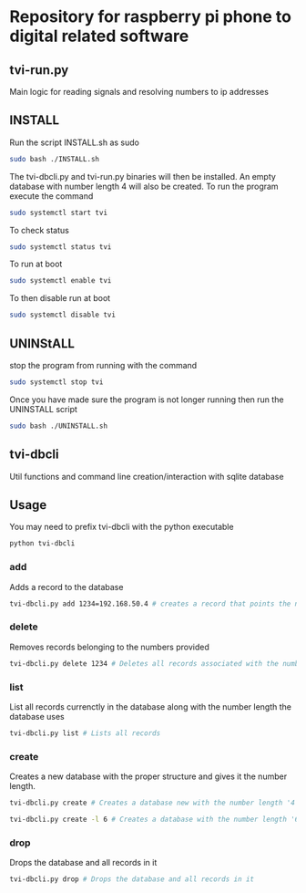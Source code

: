 # Repository for raspberry pi phone to digital related software
## tvi-run.py 
Main logic for reading signals and resolving numbers to ip addresses

## INSTALL
Run the script INSTALL.sh as sudo
```bash
sudo bash ./INSTALL.sh
```
The tvi-dbcli.py and tvi-run.py binaries will then be installed.
An empty database with number length 4 will also be created.
To run the program execute the command
```bash
sudo systemctl start tvi
```
To check status
```bash
sudo systemctl status tvi
```
To run at boot
```bash
sudo systemctl enable tvi
```
To then disable run at boot
```bash
sudo systemctl disable tvi
```
## UNINStALL
stop the program from running with the command
```bash
sudo systemctl stop tvi
```
Once you have made sure the program is not longer running then run the UNINSTALL script
```bash
sudo bash ./UNINSTALL.sh
```
## tvi-dbcli 
Util functions and command line creation/interaction with sqlite database  
## Usage
You may need to prefix tvi-dbcli with the python executable
```bash
python tvi-dbcli
```
### add
Adds a record to the database
```bash
tvi-dbcli.py add 1234=192.168.50.4 # creates a record that points the number '1234' to the ip address '192.168.50.4'
```
### delete
Removes records belonging to the numbers provided
```bash
tvi-dbcli.py delete 1234 # Deletes all records associated with the number '1234'
```
### list
List all records currenctly in the database along with the number length the database uses
```bash
tvi-dbcli.py list # Lists all records
```
### create
Creates a new database with the proper structure and gives it the number length.
```bash
tvi-dbcli.py create # Creates a database new with the number length '4'
```
```bash
tvi-dbcli.py create -l 6 # Creates a database with the number length '6'
```
### drop
Drops the database and all records in it
```bash
tvi-dbcli.py drop # Drops the database and all records in it
```
